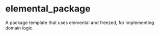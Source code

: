 # elemental_package

A package template that uses elemental and freezed, for implementing domain
logic.

